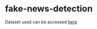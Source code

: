 # fake-news-detection

Dataset used can be accessed [here](https://www.kaggle.com/datasets/clmentbisaillon/fake-and-real-news-dataset)